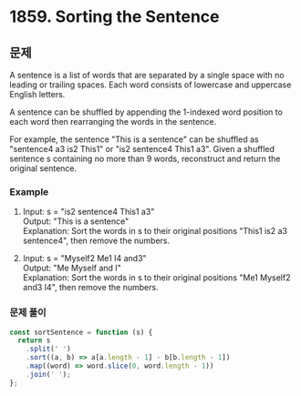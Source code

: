 # 1859. Sorting the Sentence

## 문제

A sentence is a list of words that are separated by a single space with no leading or trailing spaces. Each word consists of lowercase and uppercase English letters.

A sentence can be shuffled by appending the 1-indexed word position to each word then rearranging the words in the sentence.

For example, the sentence "This is a sentence" can be shuffled as "sentence4 a3 is2 This1" or "is2 sentence4 This1 a3".
Given a shuffled sentence s containing no more than 9 words, reconstruct and return the original sentence.

### Example

1. Input: s = "is2 sentence4 This1 a3"  
   Output: "This is a sentence"  
   Explanation: Sort the words in s to their original positions "This1 is2 a3 sentence4", then remove the numbers.

2. Input: s = "Myself2 Me1 I4 and3"  
   Output: "Me Myself and I"  
   Explanation: Sort the words in s to their original positions "Me1 Myself2 and3 I4", then remove the numbers.

### 문제 풀이

```js
const sortSentence = function (s) {
  return s
    .split(' ')
    .sort((a, b) => a[a.length - 1] - b[b.length - 1])
    .map((word) => word.slice(0, word.length - 1))
    .join(' ');
};
```
